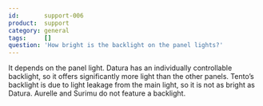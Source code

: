 ```yaml
---
id:       support-006
product:  support
category: general
tags:     []
question: 'How bright is the backlight on the panel lights?'
---
```


It depends on the panel light. Datura has an individually controllable backlight, so it offers significantly more light than the other panels. Tento’s backlight is due to light leakage from the main light, so it is not as bright as Datura. Aurelle and Surimu do not feature a backlight.